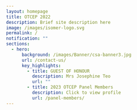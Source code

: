 ```yaml
---
layout: homepage
title: OTCEP 2022
description: Brief site description here
image: /images/isomer-logo.svg
permalink: /
notification: ""
sections:
  - hero:
      background: /images/Banner/csa-banner3.jpg
      url: /contact-us/
      key_highlights:
        - title: GUEST OF HONOUR
          description: Mrs Josephine Teo
          url: ""
        - title: 2023 OTCEP Panel Members
          description: Click to view profile
          url: /panel-members/
---
```

